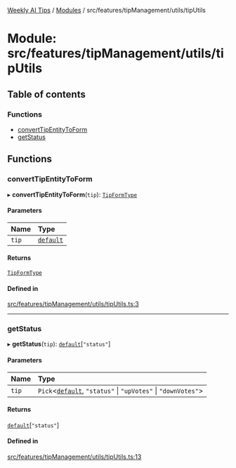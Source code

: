 [Weekly AI Tips](../README.md) / [Modules](../modules.md) / src/features/tipManagement/utils/tipUtils

# Module: src/features/tipManagement/utils/tipUtils

## Table of contents

### Functions

- [convertTipEntityToForm](src_features_tipManagement_utils_tipUtils.md#converttipentitytoform)
- [getStatus](src_features_tipManagement_utils_tipUtils.md#getstatus)

## Functions

### convertTipEntityToForm

▸ **convertTipEntityToForm**(`tip`): [`TipFormType`](src_features_tipManagement_types_TipEntity.md#tipformtype)

#### Parameters

| Name | Type |
| :------ | :------ |
| `tip` | [`default`](../interfaces/src_features_tipManagement_types_TipEntity.default.md) |

#### Returns

[`TipFormType`](src_features_tipManagement_types_TipEntity.md#tipformtype)

#### Defined in

[src/features/tipManagement/utils/tipUtils.ts:3](https://github.com/alexsoyes/weekly-ai-tips/blob/8e6b4ae946047053b809d45f37efccbb35947373/src/features/tipManagement/utils/tipUtils.ts#L3)

___

### getStatus

▸ **getStatus**(`tip`): [`default`](../interfaces/src_features_tipManagement_types_TipEntity.default.md)[``"status"``]

#### Parameters

| Name | Type |
| :------ | :------ |
| `tip` | `Pick`\<[`default`](../interfaces/src_features_tipManagement_types_TipEntity.default.md), ``"status"`` \| ``"upVotes"`` \| ``"downVotes"``\> |

#### Returns

[`default`](../interfaces/src_features_tipManagement_types_TipEntity.default.md)[``"status"``]

#### Defined in

[src/features/tipManagement/utils/tipUtils.ts:13](https://github.com/alexsoyes/weekly-ai-tips/blob/8e6b4ae946047053b809d45f37efccbb35947373/src/features/tipManagement/utils/tipUtils.ts#L13)
